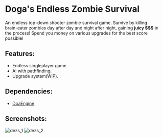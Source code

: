 # Doga's Endless Zombie Survival

An endless top-down shooter zombie survival game. Survive by killing brain-eater zombies day after day and night after night, gaining **juicy $$$** in the process! Spend you money on various
upgrades for the best score possible! 

## Features:
  * Endless singleplayer game.
  * AI with pathfinding.
  * Upgrade system(WIP).

## Dependencies: 
  * [DoaEngine](https://github.com/aeris170/DoaEngine)

## Screenshots:
![dezs_1](https://user-images.githubusercontent.com/25724155/55691317-9c674400-59a5-11e9-97b1-59304b7d7e09.png)
![dezs_2](https://user-images.githubusercontent.com/25724155/55691321-a2f5bb80-59a5-11e9-8cc3-9a46e21086b4.png)